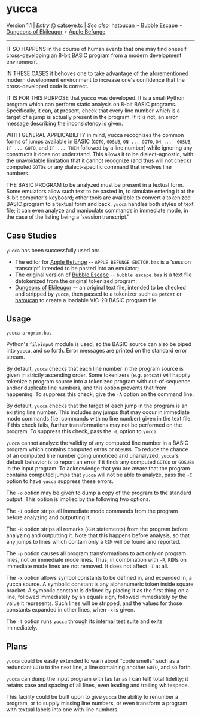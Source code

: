 yucca
=====

Version 1.1 | _Entry_ [@ catseye.tc](https://catseye.tc/node/yucca)
| _See also:_ [hatoucan](https://github.com/catseye/hatoucan#readme)
∘ [Bubble Escape](https://github.com/catseye/Bubble-Escape#readme)
∘ [Dungeons of Ekileugor](https://github.com/catseye/Dungeons-of-Ekileugor#readme)
∘ [Apple Befunge](https://github.com/catseye/Apple-Befunge#readme)

- - - -

IT SO HAPPENS in the course of human events that one may find oneself 
cross-developing an 8-bit BASIC program from a modern development 
environment.

IN THESE CASES it behoves one to take advantage of the aforementioned 
modern development environment to increase one's confidence that the 
cross-developed code is correct.

IT IS FOR THIS PURPOSE that _yucca_ was developed.  It is a small Python 
program which can perform static analysis on 8-bit BASIC programs.
Specifically, it can, at present, check that every line number which is 
a target of a jump is actually present in the program.  If it is not, an 
error message describing the inconsistency is given.

WITH GENERAL APPLICABILITY in mind, yucca recognizes the common forms of 
jumps available in BASIC (`GOTO`, `GOSUB`, `ON ... GOTO`, `ON ... 
GOSUB`, `IF ... GOTO`, and `IF ... THEN` followed by a line number)
while ignoring any constructs it does not understand.  This allows it to
be dialect-agnostic, with the unavoidable limitation that it cannot 
recognize (and thus will not check) computed `GOTO`s or any 
dialect-specific command that involves line numbers.

THE BASIC PROGRAM to be analyzed must be present in a textual form.
Some emulators allow such text to be pasted in, to simulate entering it 
at the 8-bit computer's keyboard; other tools are available to convert a 
tokenized BASIC program to a textual form and back.  `yucca` handles
both styles of text file; it can even analyze and manipulate commands in
immediate mode, in the case of the listing being a 'session transcript.'

Case Studies
------------

`yucca` has been successfully used on:

* The editor for [Apple Befunge][] -- `APPLE BEFUNGE EDITOR.bas` is a
  'session transcript' intended to be pasted into an emulator;
* The original version of [Bubble Escape][] -- `bubble escape.bas` is a
  text file detokenized from the original tokenized program;
* [Dungeons of Ekileugor][] -- an original text file, intended to be
  checked and stripped by `yucca`, then passed to a tokenizer such as
  `petcat` or [hatoucan][] to create a loadable VIC-20 BASIC program file.

[Apple Befunge]: http://catseye.tc/node/Apple_Befunge
[Bubble Escape]: http://catseye.tc/node/Bubble_Escape
[Dungeons of Ekileugor]: http://catseye.tc/node/Dungeons_of_Ekileugor
[hatoucan]: http://catseye.tc/node/hatoucan

Usage
-----

    yucca program.bas

Python's `fileinput` module is used, so the BASIC source can also be piped
into `yucca`, and so forth.  Error messages are printed on the standard error
stream.

By default, `yucca` checks that each line number in the program source is
given in strictly ascending order.  Some tokenizers (e.g. `petcat`) will
happily tokenize a program source into a tokenized program with
out-of-sequence and/or duplicate line numbers, and this option prevents
that from happening.  To suppress this check, give the `-A` option on the
command line.

By default, `yucca` checks that the target of each jump in the program is an
existing line number.  This includes any jumps that may occur in immediate
mode commands (i.e. commands with no line number) given in the text
file.  If this check fails, further transformations may not be performed on
the program.  To suppress this check, pass the `-L` option to `yucca`.

`yucca` cannot analyze the validity of any computed line number in a BASIC
program which contains computed `GOTO`s or `GOSUB`s.  To reduce the chance
of an computed line number going unnoticed and unanalyzed, `yucca`'s
default behavior is to report an error if it finds any computed `GOTO`s
or `GOSUB`s in the input program.  To acknowledge that you are aware that
the program contains computed jumps that `yucca` will not be able to
analyze, pass the `-C` option to have `yucca` suppress these errors.

The `-o` option may be given to dump a copy of the program to the standard
output.  This option is implied by the following two options.

The `-I` option strips all immediate mode commands from the program before
analyzing and outputting it.

The `-R` option strips all remarks (`REM` statements) from the program
before analyzing and outputting it.  Note that this happens before
analysis, so that any jumps to lines which contain only a `REM` will be
found and reported.

The `-p` option causes all program transformations to act only on program
lines, not on immediate mode lines.  Thus, in combination with `-R`, `REM`s
on immediate mode lines are not removed.  It does not affect `-I` at all.

The `-x` option allows symbol constants to be defined in, and expanded in,
a yucca source.  A symbolic constant is any alphanumeric token inside
square bracket.  A symbolic constant is defined by placing it as the first
thing on a line, followed immediately by an equals sign, followed immediately
by the value it represents.  Such lines will be stripped, and the values for
those constants expanded in other lines, when `-x` is given.

The `-t` option runs `yucca` through its internal test suite and exits
immediately.

Plans
-----

`yucca` could be easily extended to warn about "code smells" such as a 
redundant `GOTO` to the next line, a line containing another `GOTO`, and
so forth.

`yucca` can dump the input program with (as far as I can tell) total
fidelity; it retains case and spacing of all lines, even leading and
trailing whitespace.

This facility could be built upon to give `yucca` the ability to
renumber a program, or to supply missing line numbers, or even transform
a program with textual labels into one with line numbers.
